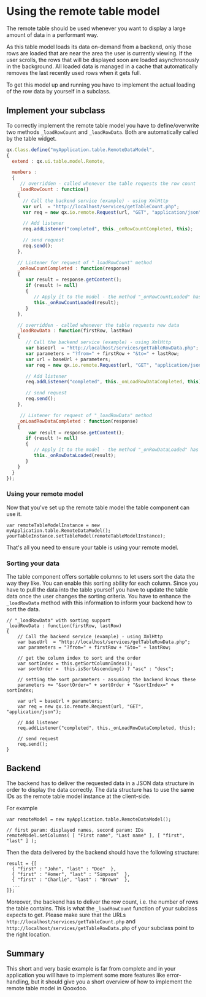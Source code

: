 # Using the remote table model

The remote table should be used whenever you want to display a large amount of
data in a performant way.

As this table model loads its data on-demand from a backend, only those rows are
loaded that are near the area the user is currently viewing. If the user
scrolls, the rows that will be displayed soon are loaded asynchronously in the
background. All loaded data is managed in a cache that automatically removes the
last recently used rows when it gets full.

To get this model up and running you have to implement the actual loading of the
row data by yourself in a subclass.

## Implement your subclass

To correctly implement the remote table model you have to define/overwrite two
methods `_loadRowCount` and `_loadRowData`. Both are automatically called by the
table widget.

```javascript
qx.Class.define("myApplication.table.RemoteDataModel",
{
  extend : qx.ui.table.model.Remote,

  members :
  {
     // overridden - called whenever the table requests the row count
    _loadRowCount : function()
    {
      // Call the backend service (example) - using XmlHttp
      var url  = "http://localhost/services/getTableCount.php";
      var req = new qx.io.remote.Request(url, "GET", "application/json");

      // Add listener
      req.addListener("completed", this._onRowCountCompleted, this);

      // send request
      req.send();
    },

    // Listener for request of "_loadRowCount" method
    _onRowCountCompleted : function(response)
    {
       var result = response.getContent();
       if (result != null)
       {
          // Apply it to the model - the method "_onRowCountLoaded" has to be called
          this._onRowCountLoaded(result);
       }
    },

    // overridden - called whenever the table requests new data
    _loadRowData : function(firstRow, lastRow)
    {
       // Call the backend service (example) - using XmlHttp
       var baseUrl  = "http://localhost/services/getTableRowData.php";
       var parameters = "?from=" + firstRow + "&to=" + lastRow;
       var url = baseUrl + parameters;
       var req = new qx.io.remote.Request(url, "GET", "application/json");

       // Add listener
       req.addListener("completed", this._onLoadRowDataCompleted, this);

       // send request
       req.send();
    },

     // Listener for request of "_loadRowData" method
    _onLoadRowDataCompleted : function(response)
    {
        var result = response.getContent();
       if (result != null)
       {
          // Apply it to the model - the method "_onRowDataLoaded" has to be called
          this._onRowDataLoaded(result);
       }
    }
  }
});
```

### Using your remote model

Now that you've set up the remote table model the table component can use it.

```
var remoteTableModelInstance = new myApplication.table.RemoteDataModel();
yourTableInstance.setTableModel(remoteTableModelInstance);
```

That's all you need to ensure your table is using your remote model.

### Sorting your data

The table component offers sortable columns to let users sort the data the way
they like. You can enable this sorting ability for each column. Since you have
to pull the data into the table yourself you have to update the table data once
the user changes the sorting criteria. You have to enhance the `_loadRowData`
method with this information to inform your backend how to sort the data.

```
// "_loadRowData" with sorting support
_loadRowData : function(firstRow, lastRow)
{
    // Call the backend service (example) - using XmlHttp
    var baseUrl  = "http://localhost/services/getTableRowData.php";
    var parameters = "?from=" + firstRow + "&to=" + lastRow;

    // get the column index to sort and the order
    var sortIndex = this.getSortColumnIndex();
    var sortOrder =  this.isSortAscending() ? "asc" : "desc";

    // setting the sort parameters - assuming the backend knows these
    parameters += "&sortOrder=" + sortOrder + "&sortIndex=" + sortIndex;

    var url = baseUrl + parameters;
    var req = new qx.io.remote.Request(url, "GET", "application/json");

    // Add listener
    req.addListener("completed", this._onLoadRowDataCompleted, this);

    // send request
    req.send();
}
```

## Backend

The backend has to deliver the requested data in a JSON data structure in order
to display the data correctly. The data structure has to use the same IDs as the
remote table model instance at the client-side.

For example

```
var remoteModel = new myApplication.table.RemoteDataModel();

// first param: displayed names, second param: IDs
remoteModel.setColumns( [ "First name", "Last name" ], [ "first", "last" ] );
```

Then the data delivered by the backend should have the following structure:

```
result = {[
  { "first" : "John", "last" : "Doe"  },
  { "first" : "Homer", "last" : "Simpson"  },
  { "first" : "Charlie", "last" : "Brown"  },
  ...
]};
```

Moreover, the backend has to deliver the row count, i.e. the number of rows the
table contains. This is what the `_loadRowCount` function of your subclass
expects to get. Please make sure that the URLs
`http://localhost/services/getTableCount.php` and
`http://localhost/services/getTableRowData.php` of your subclass point to the
right location.

## Summary

This short and very basic example is far from complete and in your application
you will have to implement some more features like error-handling, but it should
give you a short overview of how to implement the remote table model in Qooxdoo.
